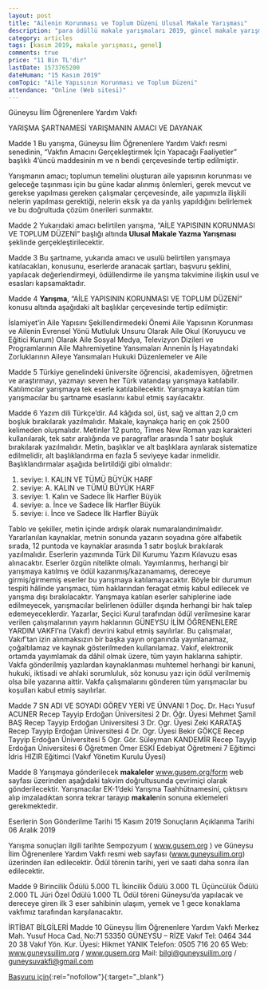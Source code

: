 ```yaml
---
layout: post
title: "Ailenin Korunması ve Toplum Düzeni Ulusal Makale Yarışması"
description: "para ödüllü makale yarışmaları 2019, güncel makale yarışması 2019"
category: articles
tags: [kasım 2019, makale yarışması, genel]
comments: true
price: "11 Bin TL'dir"
lastDate: 1573765200
dateHuman: "15 Kasım 2019"
comTopic: "Aile Yapısının Korunması ve Toplum Düzeni"
attendance: "Online (Web sitesi)"
---
```


Güneysu İlim Öğrenenlere Yardım Vakfı  

YARIŞMA ŞARTNAMESİ
YARIŞMANIN AMACI VE DAYANAK

Madde 1
Bu yarışma, Güneysu İlim Öğrenenlere Yardım Vakfı resmi senedinin, “Vakfın Amacını Gerçekleştirmek İçin Yapacağı Faaliyetler” başlıklı 4’üncü maddesinin m ve n bendi çerçevesinde tertip edilmiştir.

Yarışmanın amacı; toplumun temelini oluşturan aile yapısının korunması ve geleceğe taşınması için bu güne kadar alınmış önlemleri, gerek mevcut ve gerekse yapılması gereken çalışmalar çerçevesinde, aile yapımızla ilişkili nelerin yapılması gerektiği, nelerin eksik ya da yanlış yapıldığını belirlemek ve bu doğrultuda çözüm önerileri sunmaktır.

Madde 2
Yukarıdaki amacı belirtilen yarışma, “AİLE YAPISININ KORUNMASI VE TOPLUM DÜZENİ”  başlığı altında **Ulusal Makale Yazma Yarışması** şeklinde gerçekleştirilecektir.

Madde 3
Bu şartname, yukarıda amacı ve usulü belirtilen yarışmaya katılacakları, konusunu, eserlerde aranacak şartları, başvuru şeklini, yapılacak değerlendirmeyi, ödüllendirme ile yarışma takvimine ilişkin usul ve esasları kapsamaktadır.

Madde 4
**Yarışma**, “AİLE YAPISININ KORUNMASI VE TOPLUM DÜZENİ” konusu altında aşağıdaki alt başlıklar çerçevesinde tertip edilmiştir:

İslamiyet’in Aile Yapısını Şekillendirmedeki Önemi
Aile Yapısının Korunması ve Ailenin Evrensel Yönü
Mutluluk Unsuru Olarak Aile
Okul (Koruyucu ve Eğitici Kurum) Olarak Aile
Sosyal Medya, Televizyon Dizileri ve Programlarının Aile Mahremiyetine Yansımaları
Annenin İş Hayatındaki Zorluklarının Aileye Yansımaları
Hukuki Düzenlemeler ve Aile

Madde 5
Türkiye genelindeki üniversite öğrencisi, akademisyen, öğretmen ve araştırmayı, yazmayı seven her Türk vatandaşı yarışmaya katılabilir.
Katılımcılar yarışmaya tek eserle katılabilecektir.
Yarışmaya katılan tüm yarışmacılar bu şartname esaslarını kabul etmiş sayılacaktır.

Madde 6
Yazım dili Türkçe’dir.
A4 kâğıda sol, üst, sağ ve alttan 2,0 cm boşluk bırakılarak yazılmalıdır. Makale, kaynakça hariç en çok 2500 kelimeden oluşmalıdır.
Metinler 12 punto, Times New Roman yazı karakteri kullanılarak, tek satır aralığında ve paragraflar arasında 1 satır boşluk bırakılarak yazılmalıdır.
Metin, başlıklar ve alt başlıklara ayrılarak sistematize edilmelidir, alt başlıklandırma en fazla 5 seviyeye kadar inmelidir. Başlıklandırmalar aşağıda belirtildiği gibi olmalıdır:
1. seviye: I. KALIN VE TÜMÜ BÜYÜK HARF
2. seviye: A. KALIN ve TÜMÜ BÜYÜK HARF
3. seviye: 1. Kalın ve Sadece İlk Harfler Büyük
4. seviye: a. İnce ve Sadece İlk Harfler Büyük
5. seviye: i. İnce ve Sadece İlk Harfler Büyük

Tablo ve şekiller, metin içinde ardışık olarak numaralandırılmalıdır.
Yararlanılan kaynaklar, metnin sonunda yazarın soyadına göre alfabetik sırada, 12 puntoda ve kaynaklar arasında 1 satır boşluk bırakılarak yazılmalıdır.
Eserlerin yazımında Türk Dil Kurumu Yazım Kılavuzu esas alınacaktır.
Eserler özgün nitelikte olmalı. Yayımlanmış, herhangi bir yarışmaya katılmış ve ödül kazanmış/kazanamamış, dereceye girmiş/girmemiş eserler bu yarışmaya katılamayacaktır. Böyle bir durumun tespiti hâlinde yarışmacı, tüm haklarından feragat etmiş kabul edilecek ve yarışma dışı bırakılacaktır.
Yarışmaya katılan eserler sahiplerine iade edilmeyecek, yarışmacılar belirlenen ödüller dışında herhangi bir hak talep edemeyeceklerdir.
Yazarlar, Seçici Kurul tarafından ödül verilmesine karar verilen çalışmalarının yayım haklarının GÜNEYSU İLİM ÖĞRENENLERE YARDIM VAKFI’na (Vakıf) devrini kabul etmiş sayılırlar. Bu çalışmalar, Vakıf’tan izin alınmaksızın bir başka yayın organında yayınlanamaz, çoğaltılamaz ve kaynak gösterilmeden kullanılamaz. Vakıf, elektronik ortamda yayımlamak da dâhil olmak üzere, tüm yayın haklarına sahiptir.
Vakfa gönderilmiş yazılardan kaynaklanması muhtemel herhangi bir kanuni, hukuki, iktisadi ve ahlaki sorumluluk, söz konusu yazı için ödül verilmemiş olsa bile yazarına aittir.
Vakfa çalışmalarını gönderen tüm yarışmacılar bu koşulları kabul etmiş sayılırlar.
 

Madde 7
SN
ADI VE SOYADI
GÖREV YERİ VE ÜNVANI
1
Doç. Dr. Hacı Yusuf ACUNER
Recep Tayyip Erdoğan Üniversitesi
2
Dr. Öğr. Üyesi Mehmet Şamil BAŞ
Recep Tayyip Erdoğan Üniversitesi
3
Dr. Ogr. Üyesi Zeki KARATAŞ
Recep Tayyip Erdoğan Üniversitesi
4
Dr. Ogr. Üyesi Bekir GÖKÇE
Recep Tayyip Erdoğan Üniversitesi
5
Ogr. Gör. Süleyman KANDEMİR
Recep Tayyip Erdoğan Üniversitesi
6
Öğretmen Ömer ESKİ
Edebiyat Öğretmeni
7
Eğitimci İdris HIZIR
Eğitimci (Vakıf Yönetim Kurulu Üyesi)

Madde 8
Yarışmaya gönderilecek **makaleler** www.gusem.org/form  web sayfası üzerinden aşağıdaki takvim doğrultusunda çevrimiçi olarak gönderilecektir.
Yarışmacılar EK-1’deki Yarışma Taahhütnamesini, çıktısını alıp imzaladıktan sonra tekrar tarayıp **makale**nin sonuna eklemeleri gerekmektedir.
 
Eserlerin Son Gönderilme Tarihi
15 Kasım 2019
Sonuçların Açıklanma Tarihi
06 Aralık 2019

Yarışma sonuçları ilgili tarihte Sempozyum ( www.gusem.org ) ve Güneysu İlim Öğrenenlere Yardım Vakfı resmi web sayfası (www.guneysuilim.org) üzerinden ilan edilecektir.
Ödül törenin tarihi, yeri ve saati daha sonra ilan edilecektir.

Madde 9
Birincilik Ödülü
5.000 TL
İkincilik Ödülü
3.000 TL
Üçüncülük Ödülü
2.000 TL
Jüri Özel Ödülü
1.000 TL
Ödül töreni Güneysu’da yapılacak ve dereceye giren ilk 3 eser sahibinin ulaşım, yemek ve 1 gece konaklama vakfımız tarafından karşılanacaktır.

İRTİBAT BİLGİLERİ
Madde 10
Güneysu İlim Öğrenenlere Yardım Vakfı
Merkez Mah. Yusuf Hoca Cad. No:71 53350 GÜNEYSU – RİZE
Vakıf Tel: 0464 344 20 38
Vakıf Yön. Kur. Üyesi:  Hikmet YANIK Telefon: 0505 716 20 65
Web: www.guneysuilim.org / www.gusem.org
Mail: bilgi@guneysuilim.org / guneysuvakfi@gmail.com

[Başvuru için](http://www.gusem.org/form){:rel="nofollow"}{:target="_blank"}
